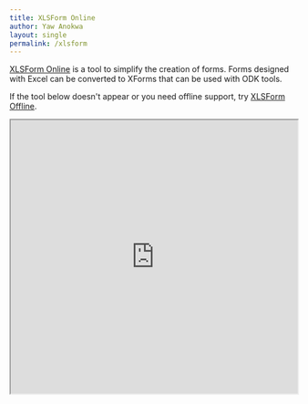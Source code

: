 ```yaml
---
title: XLSForm Online
author: Yaw Anokwa
layout: single
permalink: /xlsform
---
```


[XLSForm Online](https://docs.opendatakit.org/xlsform/) is a tool to simplify the creation of forms. Forms designed with Excel can be converted to XForms that can be used with ODK tools.

If the tool below doesn't appear or you need offline support, try [XLSForm Offline](https://github.com/opendatakit/xlsform-offline/releases).

<p><iframe src="https://xlsform.opendatakit.org" height="480" width="100%" onerror="(function() { window.location.protocol = 'https'; })()"></iframe></p>